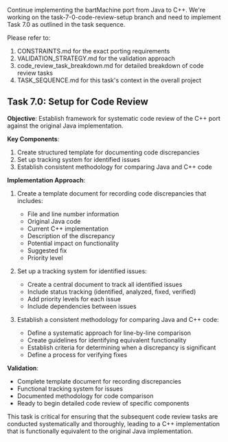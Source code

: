 Continue implementing the bartMachine port from Java to C++. We're working on the task-7-0-code-review-setup branch and need to implement Task 7.0 as outlined in the task sequence.

Please refer to:
1. CONSTRAINTS.md for the exact porting requirements
2. VALIDATION_STRATEGY.md for the validation approach
3. code_review_task_breakdown.md for detailed breakdown of code review tasks
4. TASK_SEQUENCE.md for this task's context in the overall project

## Task 7.0: Setup for Code Review

**Objective**: Establish framework for systematic code review of the C++ port against the original Java implementation.

**Key Components**:
1. Create structured template for documenting code discrepancies
2. Set up tracking system for identified issues
3. Establish consistent methodology for comparing Java and C++ code

**Implementation Approach**:
1. Create a template document for recording code discrepancies that includes:
   - File and line number information
   - Original Java code
   - Current C++ implementation
   - Description of the discrepancy
   - Potential impact on functionality
   - Suggested fix
   - Priority level

2. Set up a tracking system for identified issues:
   - Create a central document to track all identified issues
   - Include status tracking (identified, analyzed, fixed, verified)
   - Add priority levels for each issue
   - Include dependencies between issues

3. Establish a consistent methodology for comparing Java and C++ code:
   - Define a systematic approach for line-by-line comparison
   - Create guidelines for identifying equivalent functionality
   - Establish criteria for determining when a discrepancy is significant
   - Define a process for verifying fixes

**Validation**:
- Complete template document for recording discrepancies
- Functional tracking system for issues
- Documented methodology for code comparison
- Ready to begin detailed code review of specific components

This task is critical for ensuring that the subsequent code review tasks are conducted systematically and thoroughly, leading to a C++ implementation that is functionally equivalent to the original Java implementation.
